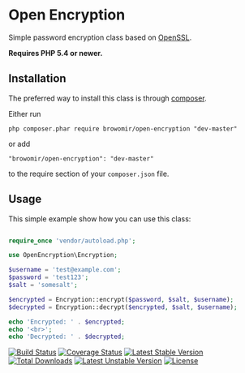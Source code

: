 Open Encryption
=========
Simple password encryption class based on [OpenSSL](http://php.net/manual/en/book.openssl.php).

**Requires PHP 5.4 or newer.**

Installation
------------

The preferred way to install this class is through [composer](http://getcomposer.org/download/).

Either run

```
php composer.phar require browomir/open-encryption "dev-master"
```

or add

```
"browomir/open-encryption": "dev-master"
```

to the require section of your `composer.json` file.


Usage
-----

This simple example show how you can use this class:

```php

require_once 'vendor/autoload.php';

use OpenEncryption\Encryption;

$username = 'test@example.com';
$password = 'test123';
$salt = 'somesalt';

$encrypted = Encryption::encrypt($password, $salt, $username);
$decrypted = Encryption::decrypt($encrypted, $salt, $username);

echo 'Encrypted: ' . $encrypted;
echo '<br>';
echo 'Decrypted: ' . $decrypted;

```

[![Build Status](https://travis-ci.org/Browomir/open-encryption.svg)](https://travis-ci.org/Browomir/open-encryption)
[![Coverage Status](https://coveralls.io/repos/Browomir/open-encryption/badge.svg?branch=master&service=github)](https://coveralls.io/github/Browomir/open-encryption?branch=master)
[![Latest Stable Version](https://poser.pugx.org/browomir/open-encryption/v/stable)](https://packagist.org/packages/browomir/open-encryption) 
[![Total Downloads](https://poser.pugx.org/browomir/open-encryption/downloads)](https://packagist.org/packages/browomir/open-encryption) 
[![Latest Unstable Version](https://poser.pugx.org/browomir/open-encryption/v/unstable)](https://packagist.org/packages/browomir/open-encryption) 
[![License](https://poser.pugx.org/browomir/open-encryption/license)](https://packagist.org/packages/browomir/open-encryption)